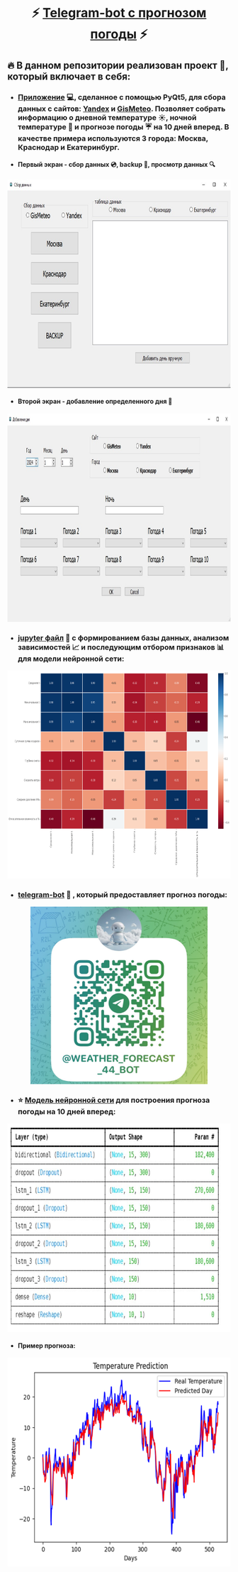 <div align="center">

# :zap: [Telegram-bot с прогнозом погоды](https://t.me/Weather_Forecast_44_Bot) :zap:

</div>

## :fire: В данном репозитории реализован проект :page_facing_up:, который включает в себя: 

 - ### [Приложение](https://github.com/badubidabambirimbum/weather-forecast-bot/tree/main/Parsing) :computer:, сделанное с помощью PyQt5, для сбора данных с сайтов: [Yandex](https://yandex.ru/pogoda?via=hl) и [GisMeteo](https://www.gismeteo.ru/). Позволяет собрать информацию о дневной температуре :sunny:, ночной температуре :crescent_moon: и прогнозе погоды :umbrella: на 10 дней вперед. В качестве примера используются 3 города: Москва, Краснодар и Екатеринбург.

 - #### Первый экран - сбор данных :cd:, backup :floppy_disk:, просмотр данных :mag:

<p align="center">
  <img src="photo/desktop_parsing_1.jpg" width="800" height="470">
</p>

 - #### Второй экран - добавление определенного дня :date:

<p align="center">
  <img src="photo/desktop_parsing_2.jpg" width="800" height="470">
</p>  

  - ### [jupyter файл](https://github.com/badubidabambirimbum/weather-forecast-bot/blob/main/create_dataset/analitic_temp_days.ipynb) :memo: с формированием базы данных, анализом зависимостей :chart_with_upwards_trend: и последующим отбором признаков :bar_chart: для модели нейронной сети:

<p align="center">
  <img src="photo/corr.png" width="800" height="470">
</p>

  - ### [telegram-bot](https://github.com/badubidabambirimbum/weather-forecast-bot/tree/main/telegram_bot) :robot: , который предоставляет прогноз погоды:

<p align="center">
  <img src="photo/qr-code.JPG" width="400" height="400">
</p>

  - ### :star: [Модель нейронной сети](https://github.com/badubidabambirimbum/weather-forecast-bot/tree/main/neural_network) для построения прогноза погоды на 10 дней вперед:

<p align="center">
  <img src="photo/model.jpg" width="800" height="470">
</p> 

  - #### Пример прогноза:

<p align="center">
  <img src="photo/predict_first_day.png" width="800" height="470">
</p> 
